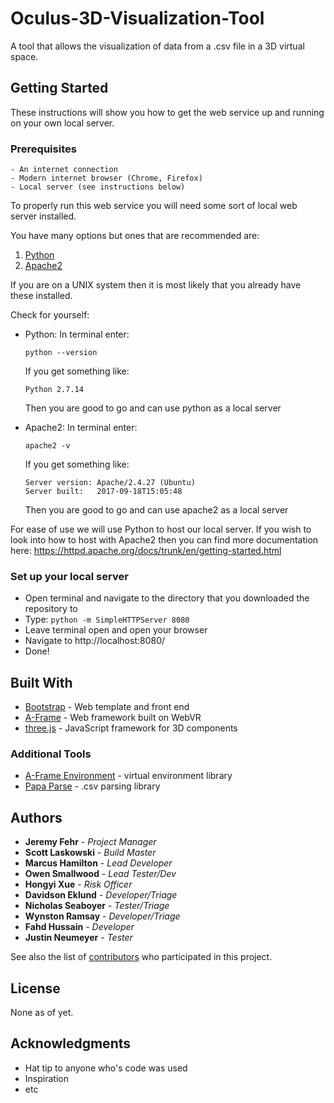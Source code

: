 # Oculus-3D-Visualization-Tool
A tool that allows the visualization  of data from a .csv file in a 3D virtual space.

## Getting Started

These instructions will show you how to get the web service up and running on your own local server.

### Prerequisites

```
- An internet connection
- Modern internet browser (Chrome, Firefox)
- Local server (see instructions below)
```
To properly run this web service you will need some sort of local web server installed.

You have many options but ones that are recommended are:
  1) [Python](https://www.python.org/)
  2) [Apache2](https://httpd.apache.org/) 

If you are on a UNIX system then it is most likely that you already have these installed.

Check for yourself:

- Python:
  In terminal enter:
    ```
    python --version
    ```
   If you get something like:
    ```
    Python 2.7.14
    ```
   Then you are good to go and can use python as a local server

- Apache2:
  In terminal enter:
    ```
    apache2 -v
    ```
   If you get something like:
    ```
    Server version: Apache/2.4.27 (Ubuntu)
    Server built:   2017-09-18T15:05:48
    ```
   Then you are good to go and can use apache2 as a local server

For ease of use we will use Python to host our local server. If you wish to look into how to host with Apache2 then you can
find more documentation here: https://httpd.apache.org/docs/trunk/en/getting-started.html


### Set up your local server

- Open terminal and navigate to the directory that you downloaded the repository to
- Type:     ```
           python -m SimpleHTTPServer 8080
           ```
- Leave terminal open and open your browser
- Navigate to http://localhost:8080/
- Done!


## Built With

* [Bootstrap](https://getbootstrap.com/) - Web template and front end
* [A-Frame](https://aframe.io/) - Web framework built on WebVR
* [three.js](https://threejs.org/) - JavaScript framework for 3D components

### Additional Tools

* [A-Frame Environment](https://github.com/feiss/aframe-environment-component/) - virtual environment library
* [Papa Parse](http://papaparse.com/) - .csv parsing library


## Authors

* **Jeremy Fehr** - *Project Manager* 
* **Scott Laskowski** - *Build Master*
* **Marcus Hamilton** - *Lead Developer*
* **Owen Smallwood** - *Lead Tester/Dev*
* **Hongyi Xue** - *Risk Officer* 
* **Davidson Eklund** - *Developer/Triage* 
* **Nicholas Seaboyer** - *Tester/Triage* 
* **Wynston Ramsay** - *Developer/Triage*
* **Fahd Hussain** - *Developer*  
* **Justin Neumeyer** - *Tester*   


See also the list of [contributors](https://github.com/mah985/Oculus-3D-Visualization-Tool/graphs/contributors) who participated in this project.

## License

None as of yet.

## Acknowledgments

* Hat tip to anyone who's code was used
* Inspiration
* etc
